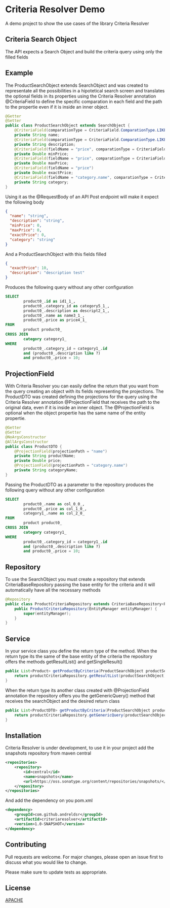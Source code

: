 # Criteria Resolver Demo
A demo project to show the use cases of the library Criteria Resolver

## Criteria Search Object
The API expects a Search Object and build the criteria query using only the filled fields

## Example
The ProductSearchObject extends SearchObject and was created to representate all the possibilities in a hipotetical search screen and translates the optional fields in its properties using the Criteria Resolver annotation @CriteriaField to define the specific comparation in each field and the path to the propertie even if it is inside an inner object.
```java
@Getter
@Setter
public class ProductSearchObject extends SearchObject {
    @CriteriaField(comparationType = CriteriaField.ComparationType.LIKE)
    private String name;
    @CriteriaField(comparationType = CriteriaField.ComparationType.LIKE)
    private String description;
    @CriteriaField(fieldName = "price", comparationType = CriteriaField.ComparationType.GREATER_EQUALS)
    private Double minPrice;
    @CriteriaField(fieldName = "price", comparationType = CriteriaField.ComparationType.LESS_EQUALS)
    private Double maxPrice;
    @CriteriaField(fieldName = "price")
    private Double exactPrice;
    @CriteriaField(fieldName = "category.name", comparationType = CriteriaField.ComparationType.LIKE)
    private String category;
}
```
Using it as the @RequestBody of an API Post endpoint will make it expect the following body
```json
{
  "name": "string",
  "description": "string",
  "minPrice": 0,
  "maxPrice": 0,
  "exactPrice": 0,
  "category": "string"
}
```

And a ProductSearchObject with this fields filled
```json
{
  "exactPrice": 10,
  "description": "description test"
}
```
Produces the following query without any other configuration
```sql
SELECT
        product0_.id as id1_1_,
        product0_.category_id as category5_1_,
        product0_.description as descript2_1_,
        product0_.name as name3_1_,
        product0_.price as price4_1_ 
FROM
        product product0_ 
CROSS JOIN
        category category1_
WHERE
        product0_.category_id = category1_.id
        and (product0_.description like ?)
        and product0_.price = 10;
```

## ProjectionField
With Criteria Resolver you can easily define the return that you want from the query creating an object with its fields representing the projections. The ProductDTO was created defining the projections for the query using the Criteria Resolver annotation @ProjectionField that receives the path to the original data, even if it is inside an inner object. The @ProjectionField is optional when the object propertie has the same name of the entity propertie.
```java
@Getter
@Setter
@NoArgsConstructor
@AllArgsConstructor
public class ProductDTO {
    @ProjectionField(projectionPath = "name")
    private String productName;
    private Double price;
    @ProjectionField(projectionPath = "category.name")
    private String categoryName;
}
```
Passing the ProductDTO as a parameter to the repository produces the following query without any other configuration
```sql
SELECT 
        product0_.name as col_0_0_,
        product0_.price as col_1_0_,
        category1_.name as col_2_0_
FROM
        product product0_ 
CROSS JOIN
        category category1_
WHERE
        product0_.category_id = category1_.id
        and (product0_.description like ?)
        and product0_.price = 10;
```

## Repository
To use the SearchObject you must create a repository that extends CriteriaBaseRepository passing the base entity for the criteria and it will automatically have all the necessary methods
```java
@Repository
public class ProductCriteriaRepository extends CriteriaBaseRepository<Product> {
    public ProductCriteriaRepository(EntityManager entityManager) {
        super(entityManager);
    }
}
```

## Service
In your service class you define the return type of the method. When the return type its the same of the base entity of the criteria the repository offers the methods getResultList() and getSingleResult()
```java
public List<Product> getProductByCriteria(ProductSearchObject productSearchObject){
    return productCriteriaRepository.getResultList(productSearchObject);
}
```
When the return type its another class created with @ProjectionField annotation the repository offers you the getGenericQuery() method that receives the searchObject and the desired return class
```java
public List<ProductDTO> getProductByCriteria(ProductSearchObject productSearchObject){
    return productCriteriaRepository.getGenericQuery(productSearchObject, ProductDTO.class).getResultList();
}
```

## Installation
Criteria Resolver is under development, to use it in your project add the snapshots repository from maven central
```xml
<repositories>
    <repository>
        <id>central</id>
        <name>snapshots</name>
        <url>https://oss.sonatype.org/content/repositories/snapshots/</url>
    </repository>
</repositories>
```
And add the dependency on you pom.xml
```xml
<dependency>
    <groupId>com.github.andreldsr</groupId>
    <artifactId>criteriaresolver</artifactId>
    <version>1.0-SNAPSHOT</version>
</dependency>
```

## Contributing
Pull requests are welcome. For major changes, please open an issue first to discuss what you would like to change.

Please make sure to update tests as appropriate.

## License
[APACHE](https://choosealicense.com/licenses/apache/)
